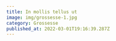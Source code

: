 ```yaml
---
title: In mollis tellus ut
image: img/grossesse-1.jpg
category: Grossesse
published_at: 2022-03-01T19:16:39.287Z
---
```

